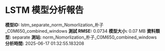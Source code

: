 # LSTM 模型分析報告
**模型ID:** lstm_separate_norm_Nomorlization_朴子_C0M650_combined_windows
**測試 RMSE:** 0.0734
**模型大小:** 0.07 MB
**資料類型:** separate
**測站:** norm_Nomorlization_朴子_C0M650_combined_windows
**分析時間:** 2025-06-17 01:32:55.183208
